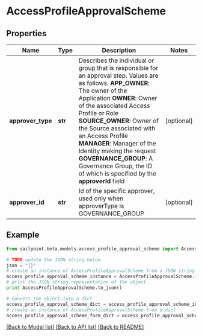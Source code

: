 # AccessProfileApprovalScheme


## Properties
Name | Type | Description | Notes
------------ | ------------- | ------------- | -------------
**approver_type** | **str** | Describes the individual or group that is responsible for an approval step. Values are as follows. **APP_OWNER**: The owner of the Application  **OWNER**: Owner of the associated Access Profile or Role  **SOURCE_OWNER**: Owner of the Source associated with an Access Profile  **MANAGER**: Manager of the Identity making the request  **GOVERNANCE_GROUP**: A Governance Group, the ID of which is specified by the **approverId** field | [optional] 
**approver_id** | **str** | Id of the specific approver, used only when approverType is GOVERNANCE_GROUP | [optional] 

## Example

```python
from sailpoint.beta.models.access_profile_approval_scheme import AccessProfileApprovalScheme

# TODO update the JSON string below
json = "{}"
# create an instance of AccessProfileApprovalScheme from a JSON string
access_profile_approval_scheme_instance = AccessProfileApprovalScheme.from_json(json)
# print the JSON string representation of the object
print AccessProfileApprovalScheme.to_json()

# convert the object into a dict
access_profile_approval_scheme_dict = access_profile_approval_scheme_instance.to_dict()
# create an instance of AccessProfileApprovalScheme from a dict
access_profile_approval_scheme_form_dict = access_profile_approval_scheme.from_dict(access_profile_approval_scheme_dict)
```
[[Back to Model list]](../README.md#documentation-for-models) [[Back to API list]](../README.md#documentation-for-api-endpoints) [[Back to README]](../README.md)


